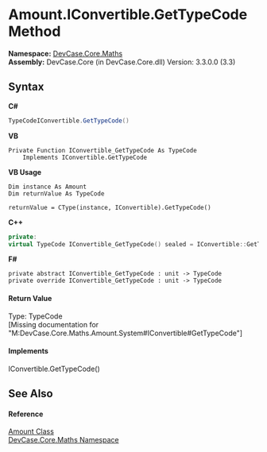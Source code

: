# Amount.IConvertible.GetTypeCode Method 
 

**Namespace:**&nbsp;<a href="N_DevCase_Core_Maths">DevCase.Core.Maths</a><br />**Assembly:**&nbsp;DevCase.Core (in DevCase.Core.dll) Version: 3.3.0.0 (3.3)

## Syntax

**C#**<br />
``` C#
TypeCodeIConvertible.GetTypeCode()
```

**VB**<br />
``` VB
Private Function IConvertible_GetTypeCode As TypeCode
	Implements IConvertible.GetTypeCode
```

**VB Usage**<br />
``` VB Usage
Dim instance As Amount
Dim returnValue As TypeCode

returnValue = CType(instance, IConvertible).GetTypeCode()
```

**C++**<br />
``` C++
private:
virtual TypeCode IConvertible_GetTypeCode() sealed = IConvertible::GetTypeCode
```

**F#**<br />
``` F#
private abstract IConvertible_GetTypeCode : unit -> TypeCode 
private override IConvertible_GetTypeCode : unit -> TypeCode 
```


#### Return Value
Type: TypeCode<br />\[Missing <returns> documentation for "M:DevCase.Core.Maths.Amount.System#IConvertible#GetTypeCode"\]

#### Implements
IConvertible.GetTypeCode()<br />

## See Also


#### Reference
<a href="T_DevCase_Core_Maths_Amount">Amount Class</a><br /><a href="N_DevCase_Core_Maths">DevCase.Core.Maths Namespace</a><br />